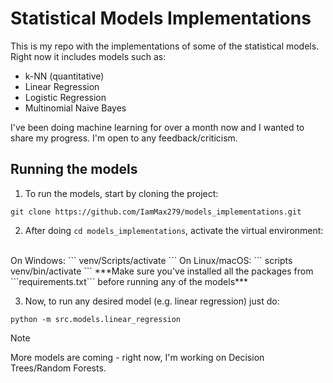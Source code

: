 # Statistical Models Implementations #

This is my repo with the implementations of some of the statistical models. Right now it includes models such as:
- k-NN (quantitative)
- Linear Regression
- Logistic Regression
- Multinomial Naive Bayes

I've been doing machine learning for over a month now and I wanted to share my progress. I'm open to any feedback/criticism.

## Running the models ##
1. To run the models, start by cloning the project:
```
git clone https://github.com/IamMax279/models_implementations.git
```
2. After doing ```cd models_implementations```, activate the virtual environment:
</br>
On Windows:
```
venv/Scripts/activate
```
On Linux/macOS:
```
scripts venv/bin/activate
```
***Make sure you've installed all the packages from ```requirements.txt``` before running any of the models***

3. Now, to run any desired model (e.g. linear regression) just do:
```
python -m src.models.linear_regression
```

>[!NOTE]
>More models are coming - right now, I'm working on Decision Trees/Random Forests.
